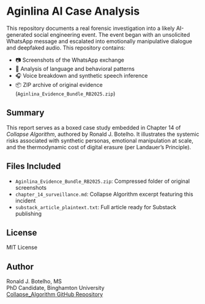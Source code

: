 # Aginlina AI Case Analysis

This repository documents a real forensic investigation into a likely AI-generated social engineering event. The event began with an unsolicited WhatsApp message and escalated into emotionally manipulative dialogue and deepfaked audio. This repository contains:

- 📷 Screenshots of the WhatsApp exchange
- 🧠 Analysis of language and behavioral patterns
- 🎧 Voice breakdown and synthetic speech inference
- 📦 ZIP archive of original evidence (`Aginlina_Evidence_Bundle_RB2025.zip`)

## Summary

This report serves as a boxed case study embedded in Chapter 14 of *Collapse Algorithm*, authored by Ronald J. Botelho. It illustrates the systemic risks associated with synthetic personas, emotional manipulation at scale, and the thermodynamic cost of digital erasure (per Landauer’s Principle).

## Files Included

- `Aginlina_Evidence_Bundle_RB2025.zip`: Compressed folder of original screenshots
- `chapter_14_surveillance.md`: Collapse Algorithm excerpt featuring this incident
- `substack_article_plaintext.txt`: Full article ready for Substack publishing

## License

MIT License

## Author

Ronald J. Botelho, MS  
PhD Candidate, Binghamton University  
[Collapse_Algorithm GitHub Repository](https://github.com/Ron573/Collapse_Algorithm)

